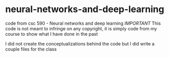 # neural-networks-and-deep-learning
code from csc 590 - Neural networks and deep learning
*IMPORTANT* This code is not meant to infringe on any copyright, it is simply code from my course to show what I have done in the past 

I did not create the conceptualizations behind the code but I did write a couple files for the class
